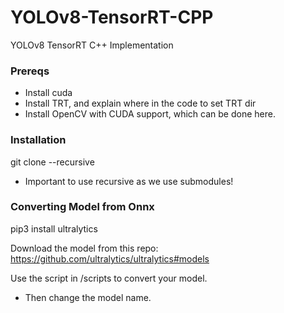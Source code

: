 # YOLOv8-TensorRT-CPP
YOLOv8 TensorRT C++ Implementation

### Prereqs
- Install cuda
- Install TRT, and explain where in the code to set TRT dir
- Install OpenCV with CUDA support, which can be done here. 

### Installation

git clone --recursive

* Important to use recursive as we use submodules! 

### Converting Model from Onnx

pip3 install ultralytics

Download the model from this repo: https://github.com/ultralytics/ultralytics#models

Use the script in /scripts to convert your model. 

- Then change the model name. 